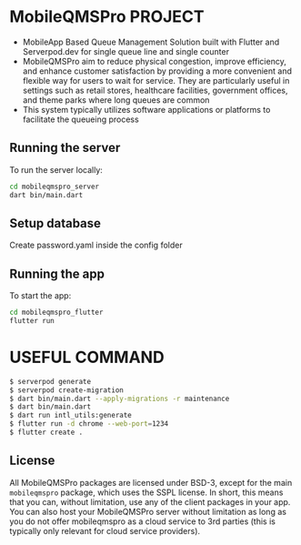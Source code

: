 # MobileQMSPro PROJECT
* MobileApp Based Queue Management Solution built with Flutter and Serverpod.dev for single queue line and single counter
* MobileQMSPro aim to reduce physical congestion, improve efficiency, and enhance customer satisfaction by providing a more convenient and flexible way for users to wait for service. They are particularly useful in settings such as retail stores, healthcare facilities, government offices, and theme parks where long queues are common
* This system typically utilizes software applications or platforms to facilitate the queueing process

## Running the server
To run the server locally:

```bash
cd mobileqmspro_server
dart bin/main.dart
```

## Setup database
Create password.yaml inside the config folder

## Running the app
To start the app:

```bash
cd mobileqmspro_flutter
flutter run
```

# USEFUL COMMAND
```bash
$ serverpod generate
$ serverpod create-migration
$ dart bin/main.dart --apply-migrations -r maintenance
$ dart bin/main.dart
$ dart run intl_utils:generate
$ flutter run -d chrome --web-port=1234
$ flutter create .
```

## License
All MobileQMSPro packages are licensed under BSD-3, except for the main `mobileqmspro` package, which uses the SSPL license. In short, this means that you can, without limitation, use any of the client packages in your app. You can also host your MobileQMSPro server without limitation as long as you do not offer mobileqmspro as a cloud service to 3rd parties (this is typically only relevant for cloud service providers).